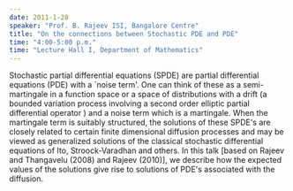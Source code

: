 ```yaml
---
date: 2011-1-28
speaker: "Prof. B. Rajeev ISI, Bangalore Centre"
title: "On the connections between Stochastic PDE and PDE"
time: "4:00-5:00 p.m." 
time: "Lecture Hall I, Department of Mathematics"
---
```

Stochastic partial differential equations (SPDE) are partial differential
equations (PDE) with a `noise term'. One can think of these  as a
semi-martingale in a function space or a space of distributions with
a drift (a bounded variation process involving a second order elliptic
partial differential operator ) and a noise term which is a martingale.
When the martingale term is suitably structured, the solutions of these
SPDE's are closely related to certain finite dimensional diffusion
processes and may be viewed as generalized solutions of the classical
stochastic differential equations of Ito, Stroock-Varadhan and others.
In this talk [based on Rajeev and Thangavelu (2008) and Rajeev (2010)],
we describe how the expected values of the solutions give rise to
solutions of PDE's associated with the diffusion.
